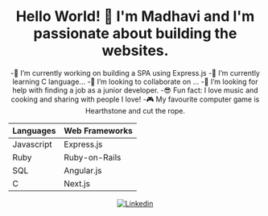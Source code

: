 <div align="center">
  <h1> Hello World! 👋 I'm Madhavi and I'm passionate about building the websites.</h1>

 -🔭 I’m currently working on building a SPA using Express.js
 -🌱 I’m currently learning C language...
 -👯 I’m looking to collaborate on ...
 -🤔 I’m looking for help with finding a job as a junior developer.
 -😎 Fun fact: I love music and cooking and sharing with people I love!
 -🎮 My favourite computer game is Hearthstone and cut the rope.

| Languages  | Web Frameworks |
| ---------- | -------------- |
| Javascript | Express.js     |
| Ruby       | Ruby-on-Rails  |
| SQL        | Angular.js     |
| C          | Next.js        |

[![Linkedin](https://img.shields.io/badge/MadhaviMeegahapola-blue?style=for-the-badge&logo=linkedin&logoColor=whitMadhaviMeegahapola&colorB=0077b5)](https://www.linkedin.com/in/madhavi-m-014b79b2/)

</div>

